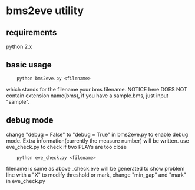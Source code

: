 # bms2eve utility
## requirements
python 2.x
## basic usage
        python bms2eve.py <filename>
which <filename> stands for the filename your bms filename.
NOTICE <filename> here DOES NOT contain extension name(bms), if you have a sample.bms, just input "sample".
## debug mode
change "debug = False" to "debug = True" in bms2eve.py to enable debug mode. Extra information(currently the measure number) will be written.
use eve_check.py to check if two PLAYs are too close

        python eve_check.py <filename>
filename is same as above
<filename>_check.eve will be generated to show problem line with a "X"
to modify threshold or mark, change "min_gap" and "mark" in eve_check.py

